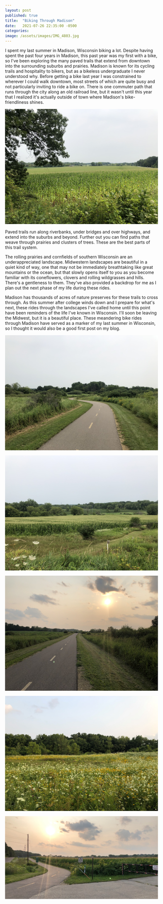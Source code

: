 ```yaml
---
layout: post
published: true
title:  "Biking Through Madison"
date:   2021-07-26 22:35:00 -0500
categories:
image: /assets/images/IMG_4803.jpg
---
```


I spent my last summer in Madison, Wisconsin biking a lot. Despite having spent the past four years in Madison, this past year was my first with a bike, so I've been exploring the many paved trails that extend from downtown into the surrounding suburbs and prairies. Madison is known for its cycling trails and hospitality to bikers, but as a bikeless undergraduate I never understood why. Before getting a bike last year I was constrained to wherever I could walk downtown, most streets of which are quite busy and not particularly inviting to ride a bike on. There is one commuter path that runs through the city along an old railroad line, but it wasn't until this year that I realized it's actually outside of town where Madison's bike-friendliness shines.

![](/assets/images/IMG_4803.jpg)

Paved trails run along riverbanks, under bridges and over highways, and extend into the suburbs and beyond. Further out you can find paths that weave through prairies and clusters of trees. These are the best parts of this trail system.

The rolling prairies and cornfields of southern Wisconsin are an underappreciated landscape. Midwestern landscapes are beautiful in a quiet kind of way, one that may not be immediately breathtaking like great mountains or the ocean, but that slowly opens itself to you as you become familiar with its coneflowers, clovers and rolling wildgrasses and hills. There's a gentleness to them. They've also provided a backdrop for me as I plan out the next phase of my life during these rides.

Madison has thousands of acres of nature preserves for these trails to cross through. As this summer after college winds down and I prepare for what's next, these rides through the landscapes I've called home until this point have been reminders of the life I've known in Wisconsin. I'll soon be leaving the Midwest, but it is a beautiful place. These meandering bike rides through Madison have served as a marker of my last summer in Wisconsin, so I thought it would also be a good first post on my blog.

![](/assets/images/IMG_4800.jpg)

![](/assets/images/IMG_4801.jpg)

![](/assets/images/IMG_4804.jpg)

![](/assets/images/IMG_4700.jpg)

![](/assets/images/IMG_4698.jpg)
